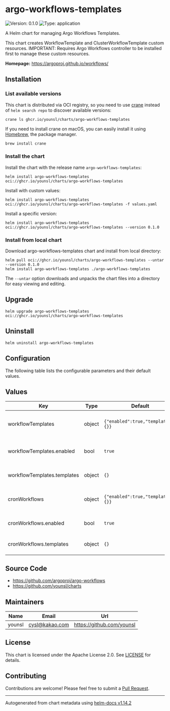 # argo-workflows-templates

![Version: 0.1.0](https://img.shields.io/badge/Version-0.1.0-informational?style=flat-square) ![Type: application](https://img.shields.io/badge/Type-application-informational?style=flat-square)

A Helm chart for managing Argo Workflows Templates.

This chart creates WorkflowTemplate and ClusterWorkflowTemplate custom resources.
IMPORTANT: Requires Argo Workflows controller to be installed first to manage these custom resources.

**Homepage:** <https://argoproj.github.io/workflows/>

## Installation

### List available versions

This chart is distributed via OCI registry, so you need to use [crane](https://github.com/google/go-containerregistry/blob/main/cmd/crane/README.md) instead of `helm search repo` to discover available versions:

```console
crane ls ghcr.io/younsl/charts/argo-workflows-templates
```

If you need to install crane on macOS, you can easily install it using [Homebrew](https://brew.sh/), the package manager.

```bash
brew install crane
```

### Install the chart

Install the chart with the release name `argo-workflows-templates`:

```console
helm install argo-workflows-templates oci://ghcr.io/younsl/charts/argo-workflows-templates
```

Install with custom values:

```console
helm install argo-workflows-templates oci://ghcr.io/younsl/charts/argo-workflows-templates -f values.yaml
```

Install a specific version:

```console
helm install argo-workflows-templates oci://ghcr.io/younsl/charts/argo-workflows-templates --version 0.1.0
```

### Install from local chart

Download argo-workflows-templates chart and install from local directory:

```console
helm pull oci://ghcr.io/younsl/charts/argo-workflows-templates --untar --version 0.1.0
helm install argo-workflows-templates ./argo-workflows-templates
```

The `--untar` option downloads and unpacks the chart files into a directory for easy viewing and editing.

## Upgrade

```console
helm upgrade argo-workflows-templates oci://ghcr.io/younsl/charts/argo-workflows-templates
```

## Uninstall

```console
helm uninstall argo-workflows-templates
```

## Configuration

The following table lists the configurable parameters and their default values.

## Values

| Key | Type | Default | Description |
|-----|------|---------|-------------|
| workflowTemplates | object | `{"enabled":true,"templates":{}}` | Configuration for Argo WorkflowTemplate resources |
| workflowTemplates.enabled | bool | `true` | Enable or disable all WorkflowTemplate resources globally |
| workflowTemplates.templates | object | `{}` | WorkflowTemplate resource definitions |
| cronWorkflows | object | `{"enabled":true,"templates":{}}` | Configuration for Argo CronWorkflow resources |
| cronWorkflows.enabled | bool | `true` | Enable or disable all CronWorkflow resources globally |
| cronWorkflows.templates | object | `{}` | CronWorkflow resource definitions |

## Source Code

* <https://github.com/argoproj/argo-workflows>
* <https://github.com/younsl/charts>

## Maintainers

| Name | Email | Url |
| ---- | ------ | --- |
| younsl | <cysl@kakao.com> | <https://github.com/younsl> |

## License

This chart is licensed under the Apache License 2.0. See [LICENSE](https://github.com/younsl/younsl.github.io/blob/main/LICENSE) for details.

## Contributing

Contributions are welcome! Please feel free to submit a [Pull Request](https://github.com/younsl/younsl.github.io/pulls).

----------------------------------------------
Autogenerated from chart metadata using [helm-docs v1.14.2](https://github.com/norwoodj/helm-docs/releases/v1.14.2)
